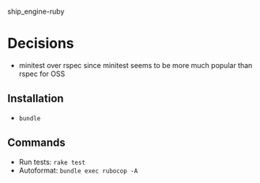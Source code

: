 ship_engine-ruby

# Decisions

- minitest over rspec since minitest seems to be more much popular than rspec for OSS

## Installation

- `bundle`

## Commands

- Run tests: `rake test`
- Autoformat: `bundle exec rubocop -A`
